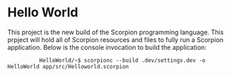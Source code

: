 # Hello World
This project is the new build of the Scorpion programming language. This prpject will hold all of Scorpion 
resources and files to fully run a Scorpion application. Below is the console invocation to build the application:

              HelloWorld/~$ scorpionc --build .dev/settings.dev -o HelloWorld app/src/Helloworld.scorpion
